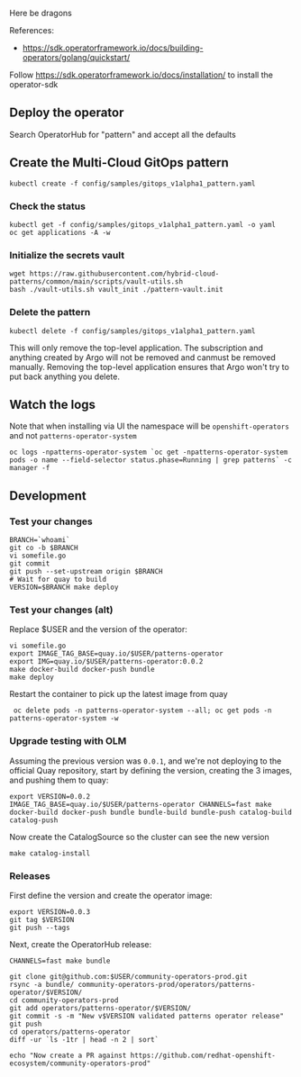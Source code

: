 Here be dragons

References:
- https://sdk.operatorframework.io/docs/building-operators/golang/quickstart/

Follow https://sdk.operatorframework.io/docs/installation/ to install the operator-sdk


## Deploy the operator

Search OperatorHub for "pattern" and accept all the defaults

## Create the Multi-Cloud GitOps pattern

```
kubectl create -f config/samples/gitops_v1alpha1_pattern.yaml
```

### Check the status
```
kubectl get -f config/samples/gitops_v1alpha1_pattern.yaml -o yaml
oc get applications -A -w
```

### Initialize the secrets vault

```
wget https://raw.githubusercontent.com/hybrid-cloud-patterns/common/main/scripts/vault-utils.sh
bash ./vault-utils.sh vault_init ./pattern-vault.init
```

### Delete the pattern

```
kubectl delete -f config/samples/gitops_v1alpha1_pattern.yaml
```

This will only remove the top-level application.
The subscription and anything created by Argo will not be removed and canmust be removed manually.
Removing the top-level application ensures that Argo won't try to put back anything you delete.

## Watch the logs
Note that when installing via UI the namespace will be `openshift-operators` and not `patterns-operator-system`
```
oc logs -npatterns-operator-system `oc get -npatterns-operator-system pods -o name --field-selector status.phase=Running | grep patterns` -c manager -f
```

## Development

### Test your changes
```
BRANCH=`whoami`
git co -b $BRANCH
vi somefile.go
git commit
git push --set-upstream origin $BRANCH
# Wait for quay to build
VERSION=$BRANCH make deploy
```

### Test your changes (alt)

Replace $USER and the version of the operator:
```
vi somefile.go
export IMAGE_TAG_BASE=quay.io/$USER/patterns-operator
export IMG=quay.io/$USER/patterns-operator:0.0.2
make docker-build docker-push bundle
make deploy
```


Restart the container to pick up the latest image from quay
```
 oc delete pods -n patterns-operator-system --all; oc get pods -n patterns-operator-system -w
```

### Upgrade testing with OLM

Assuming the previous version was `0.0.1`, and we're not deploying to the official Quay repository, start by defining the version, creating the 3 images, and pushing them to quay:

```
export VERSION=0.0.2
IMAGE_TAG_BASE=quay.io/$USER/patterns-operator CHANNELS=fast make docker-build docker-push bundle bundle-build bundle-push catalog-build catalog-push
```

Now create the CatalogSource so the cluster can see the new version

```
make catalog-install
```


### Releases

First define the version and create the operator image:

```
export VERSION=0.0.3
git tag $VERSION
git push --tags
```

Next, create the OperatorHub release:

```
CHANNELS=fast make bundle

git clone git@github.com:$USER/community-operators-prod.git
rsync -a bundle/ community-operators-prod/operators/patterns-operator/$VERSION/
cd community-operators-prod
git add operators/patterns-operator/$VERSION/
git commit -s -m "New v$VERSION validated patterns operator release"
git push
cd operators/patterns-operator
diff -ur `ls -1tr | head -n 2 | sort` 

echo "Now create a PR against https://github.com/redhat-openshift-ecosystem/community-operators-prod"
```
